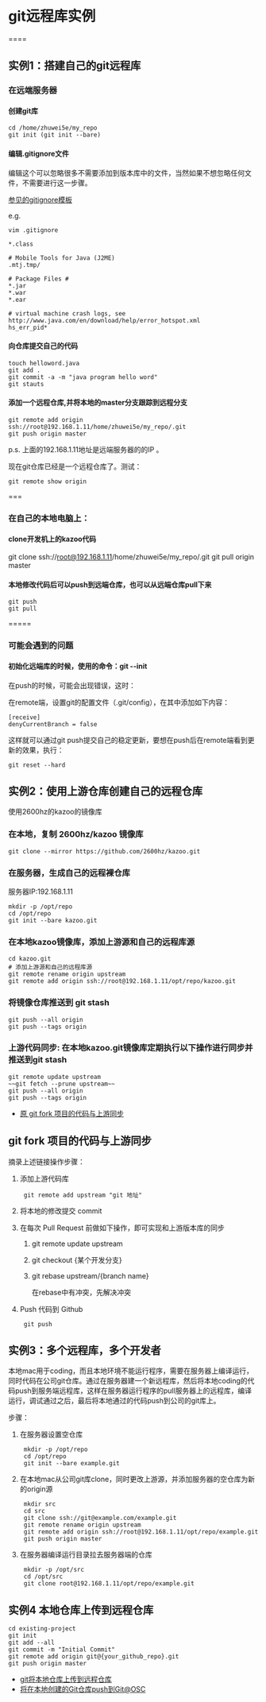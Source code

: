 # git远程库实例
====

## 实例1：搭建自己的git远程库

### 在远端服务器

#### 创建git库

	cd /home/zhuwei5e/my_repo
	git init (git init --bare)

#### 编辑.gitignore文件

编辑这个可以忽略很多不需要添加到版本库中的文件，当然如果不想忽略任何文件，不需要进行这一步骤。

[参见的gitignore模板](https://github.com/github/gitignore)

e.g.

	vim .gitignore
	
	*.class
	
	# Mobile Tools for Java (J2ME)
	.mtj.tmp/
	
	# Package Files #
	*.jar
	*.war
	*.ear
	
	# virtual machine crash logs, see http://www.java.com/en/download/help/error_hotspot.xml
	hs_err_pid*


#### 向仓库提交自己的代码
	touch helloword.java
	git add .
	git commit -a -m "java program hello word"
	git stauts

#### 添加一个远程仓库,并将本地的master分支跟踪到远程分支

	git remote add origin ssh://root@192.168.1.11/home/zhuwei5e/my_repo/.git
	git push origin master

p.s. 上面的192.168.1.11地址是远端服务器的的IP 。

现在git仓库已经是一个远程仓库了。测试：

	git remote show origin
	
===
	
### 在自己的本地电脑上：

#### clone开发机上的kazoo代码

git clone ssh://root@192.168.1.11/home/zhuwei5e/my_repo/.git
git pull origin master

#### 本地修改代码后可以push到远端仓库，也可以从远端仓库pull下来

	git push
	git pull

=====

### 可能会遇到的问题

#### 初始化远端库的时候，使用的命令：git --init

在push的时候，可能会出现错误，这时：

在remote端，设置git的配置文件（.git/config），在其中添加如下内容： 
	
	[receive]
	denyCurrentBranch = false

这样就可以通过git push提交自己的稳定更新，要想在push后在remote端看到更新的效果，执行：
	
	git reset --hard


## 实例2：使用上游仓库创建自己的远程仓库

使用2600hz的kazoo的镜像库
### 在本地，复制 2600hz/kazoo 镜像库
	git clone --mirror https://github.com/2600hz/kazoo.git
	
### 在服务器，生成自己的远程裸仓库
服务器IP:192.168.1.11

	mkdir -p /opt/repo
	cd /opt/repo
	git init --bare	kazoo.git
 
### 在本地kazoo镜像库，添加上游源和自己的远程库源
	cd kazoo.git
	# 添加上游源和自己的远程库源
	git remote rename origin upstream
	git remote add origin ssh://root@192.168.1.11/opt/repo/kazoo.git
 
### 将镜像仓库推送到 git stash
	git push --all origin
	git push --tags origin
 
### 上游代码同步: 在本地kazoo.git镜像库定期执行以下操作进行同步并推送到git stash
	git remote update upstream
	~~git fetch --prune upstream~~
	git push --all origin
	git push --tags origin
	
* [原	git fork 项目的代码与上游同步](http://my.oschina.net/jack088/blog/472448)


## git fork 项目的代码与上游同步

摘录上述链接操作步骤：

1. 添加上游代码库

		git remote add upstream "git 地址"
		
2. 将本地的修改提交 commit
3. 在每次 Pull Request 前做如下操作，即可实现和上游版本库的同步

	1. git remote update upstream
	2. git checkout {某个开发分支}
	3. git rebase upstream/{branch name}
	
		在rebase中有冲突，先解决冲突
		
4. Push 代码到 Github

		git push 		

			
	


	
## 实例3：多个远程库，多个开发者

本地mac用于coding，而且本地环境不能运行程序，需要在服务器上编译运行，同时代码在公司git仓库。通过在服务器建一个新远程库，然后将本地coding的代码push到服务端远程库，这样在服务器运行程序的pull服务器上的远程库，编译运行，调试通过之后，最后将本地通过的代码push到公司的git库上。

步骤：

1. 在服务器设置空仓库

		mkdir -p /opt/repo
		cd /opt/repo
		git init --bare example.git
 
2. 在本地mac从公司git库clone，同时更改上游源，并添加服务器的空仓库为新的origin源

		mkdir src
		cd src
		git clone ssh://git@example.com/example.git
		git remote rename origin upstream
		git remote add origin ssh://root@192.168.1.11/opt/repo/example.git
		git push origin master
	
3. 在服务器编译运行目录拉去服务器端的仓库

		mkdir -p /opt/src
		cd /opt/src
		git clone root@192.168.1.11/opt/repo/example.git
		

## 实例4 本地仓库上传到远程仓库

	cd existing-project
	git init
	git add --all
	git commit -m "Initial Commit"
	git remote add origin git@{your_github_repo}.git
	git push origin master

* [git将本地仓库上传到远程仓库](http://blog.csdn.net/w13770269691/article/details/38704941)
* [将在本地创建的Git仓库push到Git@OSC](http://my.oschina.net/flan/blog/162189)




	

